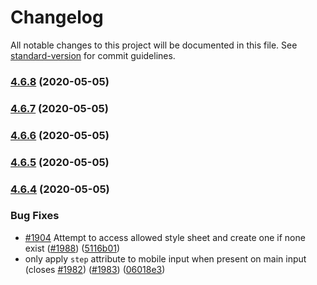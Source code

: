 # Changelog

All notable changes to this project will be documented in this file. See [standard-version](https://github.com/conventional-changelog/standard-version) for commit guidelines.

### [4.6.8](https://github.com/Netatwork-de/flatpickr/compare/v4.6.7...v4.6.8) (2020-05-05)

### [4.6.7](https://github.com/Netatwork-de/flatpickr/compare/v4.6.6...v4.6.7) (2020-05-05)

### [4.6.6](https://github.com/Netatwork-de/flatpickr/compare/v4.6.5...v4.6.6) (2020-05-05)

### [4.6.5](https://github.com/Netatwork-de/flatpickr/compare/v4.6.4...v4.6.5) (2020-05-05)

### [4.6.4](https://github.com/Netatwork-de/flatpickr/compare/v4.6.3...v4.6.4) (2020-05-05)


### Bug Fixes

* [#1904](https://github.com/Netatwork-de/flatpickr/issues/1904) Attempt to access allowed style sheet and create one if none exist ([#1988](https://github.com/Netatwork-de/flatpickr/issues/1988)) ([5116b01](https://github.com/Netatwork-de/flatpickr/commit/5116b013c2e74cfacb96ae73496333f311c84600))
* only apply `step` attribute to mobile input when present on main input (closes [#1982](https://github.com/Netatwork-de/flatpickr/issues/1982)) ([#1983](https://github.com/Netatwork-de/flatpickr/issues/1983)) ([06018e3](https://github.com/Netatwork-de/flatpickr/commit/06018e3b8d19e97e85f56ad4c8b719442be11179))
